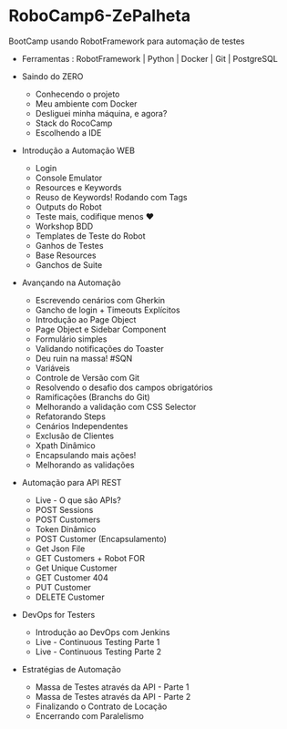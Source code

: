 # RoboCamp6-ZePalheta
BootCamp usando RobotFramework para automação de testes

- Ferramentas : RobotFramework | Python | Docker | Git | PostgreSQL

- Saindo do ZERO 
    - Conhecendo o projeto 
    - Meu ambiente com Docker 
    - Desliguei minha máquina, e agora?
    - Stack do RocoCamp 
    - Escolhendo a IDE 

- Introdução a Automação WEB 
    - Login 
    - Console Emulator 
    - Resources e Keywords
    - Reuso de Keywords! Rodando com Tags 
    - Outputs do Robot 
    - Teste mais, codifique menos ❤
    - Workshop BDD 
    - Templates de Teste do Robot 
    - Ganhos de Testes 
    - Base Resources 
    - Ganchos de Suite 

- Avançando na Automação 
    - Escrevendo cenários com Gherkin
    - Gancho de login + Timeouts Explícitos
    - Introdução ao Page Object
    - Page Object e Sidebar Component
    - Formulário simples
    - Validando notificações do Toaster
    - Deu ruin na massa! #SQN
    - Variáveis
    - Controle de Versão com Git
    - Resolvendo o desafio dos campos obrigatórios
    - Ramificações (Branchs do Git)
    - Melhorando a validação com CSS Selector
    - Refatorando Steps
    - Cenários Independentes
    - Exclusão de Clientes
    - Xpath Dinâmico
    - Encapsulando mais ações!
    - Melhorando as validações

- Automação para API REST
    - Live - O que são APIs?
    - POST Sessions
    - POST Customers
    - Token Dinâmico
    - POST Customer (Encapsulamento)
    - Get Json File
    - GET Customers + Robot FOR
    - Get Unique Customer
    - GET Customer 404
    - PUT Customer
    - DELETE Customer

- DevOps for Testers
    - Introdução ao DevOps com Jenkins
    - Live - Continuous Testing Parte 1
    - Live - Continuous Testing Parte 2   

- Estratégias de Automação
    - Massa de Testes através da API - Parte 1
    - Massa de Testes através da API - Parte 2
    - Finalizando o Contrato de Locação
    - Encerrando com Paralelismo